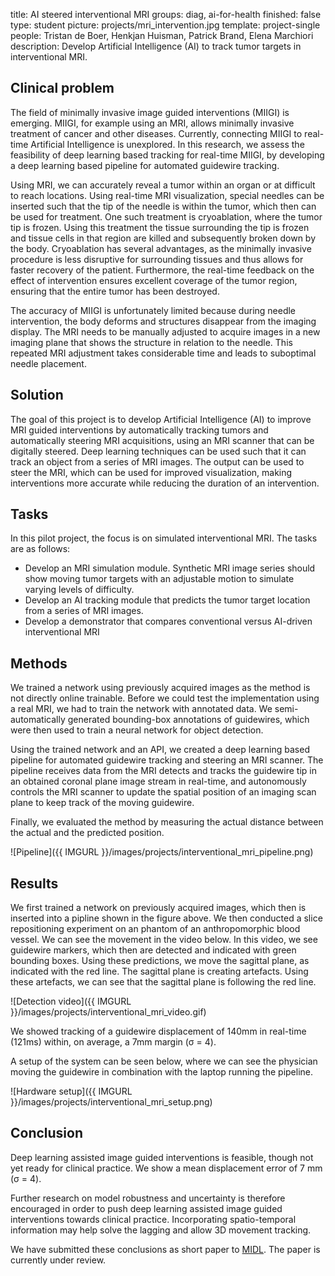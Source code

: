 title: AI steered interventional MRI
groups: diag, ai-for-health
finished: false
type: student
picture: projects/mri_intervention.jpg
template: project-single
people: Tristan de Boer, Henkjan Huisman, Patrick Brand, Elena Marchiori
description: Develop Artificial Intelligence (AI) to track tumor targets in interventional MRI.

## Clinical problem
The field of minimally invasive image guided interventions (MIIGI) is emerging. MIIGI, for example using an MRI, allows minimally invasive treatment of cancer and other diseases. Currently, connecting MIIGI to real-time Artificial Intelligence is unexplored. In this research, we assess the feasibility of deep learning based tracking for real-time MIIGI, by developing a deep learning based pipeline for automated guidewire tracking.

Using MRI, we can accurately reveal a tumor within an organ or at difficult to reach locations. Using real-time MRI visualization, special needles can be inserted such that the tip of the needle is within the tumor, which then can be used for treatment. One such treatment is cryoablation, where the tumor tip is frozen. Using this treatment the tissue surrounding the tip is frozen and tissue cells in that region are killed and subsequently broken down by the body. Cryoablation has several advantages, as the minimally invasive procedure is less disruptive for surrounding tissues and thus allows for faster recovery of the patient. Furthermore, the real-time feedback on the effect of intervention ensures excellent coverage of the tumor region, ensuring that the entire tumor has been destroyed.

The accuracy of MIIGI is unfortunately limited because during needle intervention, the body deforms and structures disappear from the imaging display. The MRI needs to be manually adjusted to acquire images in a new imaging plane that shows the structure in relation to the needle. This repeated MRI adjustment takes considerable time and leads to suboptimal needle placement.

## Solution
The goal of this project is to develop Artificial Intelligence (AI) to improve MRI guided interventions by automatically tracking tumors and automatically steering MRI acquisitions, using an MRI scanner that can be digitally steered. Deep learning techniques can be used such that it can track an object from a series of MRI images. The output can be used to steer the MRI, which can be used for improved visualization, making interventions more accurate while reducing the duration of an intervention.

## Tasks
In this pilot project, the focus is on simulated interventional MRI. The tasks are as follows:

- Develop an MRI simulation module. Synthetic MRI image series should show moving tumor targets with an adjustable motion to simulate varying levels of difficulty.
- Develop an AI tracking module that predicts the tumor target location from a series of MRI images.
- Develop a demonstrator that compares conventional versus AI-driven interventional MRI 

## Methods
We trained a network using previously acquired images as the method is not directly online trainable. Before we could test the implementation using a real MRI, we had to train the network with annotated data. We semi-automatically generated bounding-box annotations of guidewires, which were then used to train a neural network for object detection.

Using the trained network and an API, we created a deep learning based pipeline for automated guidewire tracking and steering an MRI scanner. The pipeline receives data from the MRI detects and tracks the guidewire tip in an obtained coronal plane image stream in real-time, and autonomously controls the MRI scanner to update the spatial position of an imaging scan plane to keep track of the moving guidewire.

Finally, we evaluated the method by measuring the actual distance between the actual and the predicted position.

![Pipeline]({{ IMGURL }}/images/projects/interventional_mri_pipeline.png)

## Results
We first trained a network on previously acquired images, which then is inserted into a pipline shown in the figure above. We then conducted a slice repositioning experiment on an phantom of an anthropomorphic blood vessel. We can see the movement in the video below. In this video, we see guidewire markers, which then are detected and indicated with green bounding boxes. Using these predictions, we move the sagittal plane, as indicated with the red line. The sagittal plane is creating artefacts. Using these artefacts, we can see that the sagittal plane is following the red line. 

![Detection video]({{ IMGURL }}/images/projects/interventional_mri_video.gif)

We showed tracking of a guidewire displacement of 140mm in real-time (121ms) within, on average, a 7mm margin (σ = 4). 

A setup of the system can be seen below, where we can see the physician moving the guidewire in combination with the laptop running the pipeline.

![Hardware setup]({{ IMGURL }}/images/projects/interventional_mri_setup.png)

## Conclusion
Deep learning assisted image guided interventions is feasible, though not yet ready for clinical practice. We show a mean displacement error of 7 mm (σ = 4). 

Further research on model robustness and uncertainty is therefore encouraged in order to push deep learning assisted image guided interventions towards clinical practice. Incorporating spatio-temporal information may help solve the lagging and allow 3D movement tracking.

We have submitted these conclusions as short paper to [MIDL](https://midl.io). The paper is currently under review.
